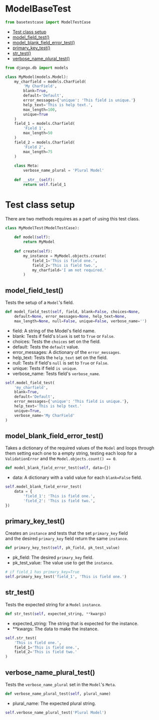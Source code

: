 
# ModelBaseTest
```python
from basetestcase import ModelTestCase
```

- [Test class setup](#Test-class-setup)
- [model_field_test()](#model_field_test())
- [model_blank_field_error_test()](#model_blank_field_error_test())
- [primary_key_test()](#primary_key_test())
- [str_test()](#str_test())
- [verbose_name_plural_test()](#verbose_name_plural_test())

```python
from django.db import models

class MyModel(models.Model):
    my_charfield = models.CharField(
        'My CharField',
        blank=True,
        default='Default',
        error_messages={'unique': 'This field is unique.'}
        help_text='This is help text.',
        max_length=100,
        unique=True
    )
    field_1 = models.Charfield(
        'Field 1',
        max_length=50
    )
    field_2 = models.Charfield(
        'Field 2',
        max_length=75
    )
    
    class Meta:
        verbose_name_plural = 'Plural Model'
    
    def __str__(self):
        return self.field_1
```

# Test class setup
There are two methods requires as a part of using this test class.

```python
class MyModelTest(ModelTestCase):
    
    def model(self):
        return MyModel
    
    def create(self):
        my_instance = MyModel.objects.create(
            field_1='This is field one.',
            field_2='This is field two.',
            my_charfield='I am not required.'
        )
```

## model_field_test()
Tests the setup of a `Model`'s field.

```python
def model_field_test(self, field, blank=False, choices=None,
    default=None, error_messages=None, help_text=None,
    max_length=None, null=False, unique=False, verbose_name='')
```

- field: A string of the Model's field name.
- blank: Tests if field's `blank` is set to `True` or `False`.
- choices: Tests the `choices` set on the field.
- default: Tests the `default` value.
- error_messages: A dictionary of the `error_messages`.
- help_text: Tests the `help_text` set on the field.
- null: Tests if field's `null` is set to `True` or `False`.
- unique: Tests if field `is unique`.
- verbose_name: Tests field's `verbose_name`.

```python
self.model_field_test(
    'my_charfield',
    blank=True,
    default='Default',
    error_messages={'unique': 'This field is unique.'},
    help_text='This is help text.'
    unique=True,
    verbose_name='My CharField'
)
```

## model_blank_field_error_test()
Takes a dictionary of the required values of the `Model` and
loops through them setting each one to a empty string, testing
each loop for a `ValidationError` and the `Model.objects.count() == 0`.
 
```python
def model_blank_field_error_test(self, data={})
```

- data: A dictionary with a valid value for each `blank=False` field.

```python
self.model_blank_field_error_test(
    data = {
        'field_1': 'This is field one.',
        'field_2': 'This is field two.',
})
```

## primary_key_test()
Creates an `instance` and tests that the set `primary_key` field<br />
and the desired `primary_key` field return the same `instance`.

```python
def primary_key_test(self, pk_field, pk_test_value)
```

- pk_field: The desired `primary_key` field.
- pk_test_value: The value use to get the `instance`.

```python
# if field_1 has primary_key=True
self.primary_key_test('field_1', 'This is field one.')
```

## str_test()
Tests the expected string for a `Model` `instance`.

```python
def str_test(self, expected_string, **kwargs)
```

- expected_string: The string that is expected for the instance.
- **kwargs: The data to make the instance.

```python
self.str_test(
    'This is field one.',
    field_1='This is field one.',
    field_2='This is field two.'
)
```

## verbose_name_plural_test()
Tests the `verbose_name_plural` set in the `Model`'s `Meta`.

```python
def verbose_name_plural_test(self, plural_name)
```

- plural_name: The expected plural string.

```python
self.verbose_name_plural_test('Plural Model')
```
